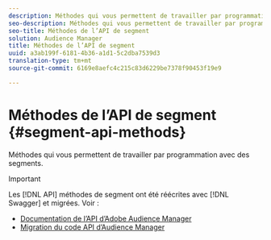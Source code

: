 ```yaml
---
description: Méthodes qui vous permettent de travailler par programmation avec des segments.
seo-description: Méthodes qui vous permettent de travailler par programmation avec des segments.
seo-title: Méthodes de l’API de segment
solution: Audience Manager
title: Méthodes de l’API de segment
uuid: a3ab199f-6181-4b36-a1d1-5c2dba7539d3
translation-type: tm+mt
source-git-commit: 6169e8aefc4c215c83d6229be7378f90453f19e9

---
```



# Méthodes de l’API de segment {#segment-api-methods}

Méthodes qui vous permettent de travailler par programmation avec des segments.

>[!IMPORTANT]
>
>Les [!DNL API] méthodes de segment ont été réécrites avec [!DNL Swagger] et migrées. Voir :
>
>* [Documentation de l’API d’Adobe Audience Manager](https://bank.demdex.com/portal/swagger/index.html)
>* [Migration du code API d’Audience Manager](../../api/api-swagger-migration.md)